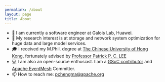```yaml
---
permalink: /about
layout: page
title: About
---
```


- 🔭 I am currently a software engineer at Galois Lab, Huawei.
- 🌱 My research interest is at storage and network system optimization for huge data and large model services. 
- 🎓 I received my M.Phil. degree at [The Chinese University of Hong Kong](https://www.cuhk.edu.hk/english/index.html), fortunately advised by [Professor Patrick P. C. LEE](http://www.cse.cuhk.edu.hk/~pclee/www/index.html)
- 💻 I am also an open-source enthusiast. I am a [GSoC contributor](https://summerofcode.withgoogle.com/programs/2022/projects/YxBHSLin) and [Apache EventMesh](https://github.com/apache/incubator-eventmesh) Committer.
- 📫 How to reach me: pchengma@apache.org
